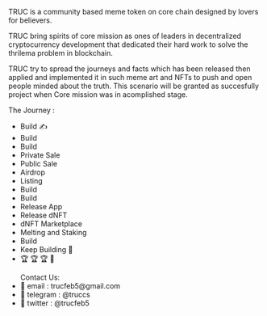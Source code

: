 TRUC is a community based meme token on core chain designed by lovers for believers.

TRUC bring spirits of core mission as ones of leaders in decentralized cryptocurrency development that dedicated their hard work to solve the thrilema problem in blockchain. 

TRUC try to spread the journeys and facts which has been released then applied and implemented it in such meme art and NFTs to push and open people minded about the truth. This scenario will be granted as succesfully project when Core mission was in acomplished stage.


The Journey :
- Build ✍️
- Build
- Build 
- Private Sale
- Public Sale
- Airdrop
- Listing
- Build
- Build
- Release App
- Release dNFT
- dNFT Marketplace
- Melting and Staking
- Build
- Keep Building 🦾
- 🏆 🏆 🏆 🥇

<ul>Contact Us:
<li>📨 email : trucfeb5@gmail.com</li>
<li>📨 telegram : @truccs</li>
<li>📨 twitter : @trucfeb5</li>
</ul>
